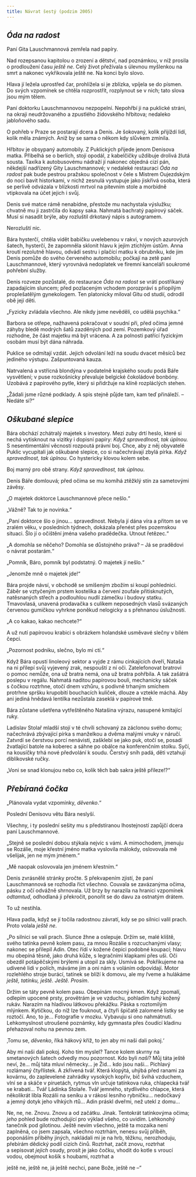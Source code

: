 ```yaml
---
title: Návrat šestý (podzim 2005)
---
```


## _Óda na radost_

Paní Gita Lauschmannová zemřela nad papíry.

Nad rozepsanou kapitolou o zrození a dětství, nad poznámkou, v níž prosila o prodloužení času _ještě ne_. Celý život přežívala s úlevnou myšlenkou na smrt a nakonec vykřikovala ještě ne. Na konci bylo slovo.

Hlava jí ležela uprostřed čar, prohlížela si je zblízka, vpíjela se do písmen. Do svých vzpomínek se chtěla rozprostřít, rozplynout se v nich; tato slova jsou mým tělem.

  

Paní doktorku Lauschmannovou nezpopelní. Nepohřbí ji na puklické stráni, na okraji neudržovaného a zpustlého židovského hřbitova; nedaleko jabloňového sadu.

O pohřeb v Praze se postarají dcera a Denis. Je šokovaný, kolik přijíždí lidí, kolik měla známých. Aniž by se sama o někom kdy slůvkem zmínila.

Hřbitov je obsypaný automobily. Z Puklických přijede jenom Denisova matka. Přibelhá se o berlích, stojí opodál, z kabelčičky uždibuje drolivá žlutá sousta. Taxíka k autobusovému nádraží jí nakonec objedná cizí pán, někdejší nadřízený Gity Lauschmannové; v nedaleké restauraci _Óda na radost_ pak bude pestrou pražskou společnost v čele s Mistrem Oujezdským do noci bavit historkami, v nichž zesnulá vystupuje jako jiskřivá osoba, která se perlivě odvázala v blízkosti mrtvol na pitevním stole a morbidně vtipkovala na účet jejich i svůj.

Denis své matce rámě nenabídne, přestože mu nachystala výslužku; chvatně mu ji zastrčila do kapsy saka. Nahmatá bachratý papírový sáček. Musí si nasadit brýle, aby rozluštil drkotavý nápis s autogramem.

Nerozluští nic.

  

Bára hysterčí, chtěla vidět babičku uvelebenou v rakvi, v nových azurových šatech, hysterčí, že zapomněla sklonit hlavu k jejím ztichlým ústům. Anna kroutí rezolutně hlavou, odvádí sestru i plačící matku k obrubníku, kde jim Denis pomůže do svého červeného automobilu; počkají na zetě paní Lauschmannové, který vyrovnává nedo­platek ve firemní kanceláři soukromé pohřební služby.

Denis rozveze pozůstalé, do restaurace _Óda na radost_ se vrátí postříkaný zapadajícím sluncem; před pozlaceným vchodem porozpráví s přiopilým proplešatělým gynekologem. Ten platonicky miloval Gitu od studií, odrodil obě její děti.

„Fyzicky zvládala všechno. Ale nikdy jsme nevěděli, co udělá psychika.“

  

Barbora se otřepe, nažhavená pokračovat v soudní při, před očima jemné záhyby bledě modrých šatů zazděných pod zemí. Pozemkový úřad rozhodne, že část majetku má být vrácena. A za polnosti patřící fyzickým osobám musí být dána náhrada.

Puklice se odmítají vzdát. Jejich odvolání leží na soudu dvacet měsíců bez jediného výstupu. Zašpuntovaná kauza.

Natrvalená a vstřícná blondýna v podatelně krajského soudu podá Báře vysvětlení; v puse rozkošnicky převaluje belgické čokoládové bonbóny. Uzobává z papírového pytle, který si přidržuje na klíně rozpláclých stehen.

„Žádali jsme různé podklady. A spis stejně půjde tam, kam teď přináleží. – Nedáte si?“

## _Oškubané slepice_

Bára obchází zchátralý majetek s investory. Mezi zuby drtí heslo, které si nechá vytisknout na vizitky i dopisní papíry: _Když spra­vedlnost, tak úplnou._ S nesentimentální věcností rozpoutá právní boj. Chce, aby z něj obyvatelé Puklic vycupitali jak oškubané slepice, co si načechrávají zbylá pírka. _Když spravedlnost, tak úplnou_. Co hystericky klovou kolem sebe.

Boj marný pro obě strany. _Když spravedlnost, tak úplnou_.

Denis Báře domlouvá; před očima se mu komíhá ztěžklý stín za sametovými závěsy.

„O majetek doktorce Lauschmannové přece nešlo.“

„Vážně? Tak to je novinka.“

„Paní doktorce šlo o jinou… spravedlnost. Nebyla jí dána víra a přitom se ve zralém věku, v posledních týdnech, dokázala přenést přes pozemskou situaci. Šlo jí o očištění jména vašeho pradědečka. Utnout řetězec.“

„A domohla se něčeho? Domohla se důstojného práva? – Já se pradědovi o návrat postarám.“

„Pomník, Báro, pomník byl podstatný. O majetek jí nešlo.“

„Jenomže mně o majetek jde!“

  

Bára projde návsí, v obchodě se smíšeným zbožím si koupí pohlednici. Záběr se vztyčeným prstem kostelíka a červení zoufale přitisknutých, natěsnaných střech a podlouhlou nudlí zámečku i budovy statku. Tmavovlasá, unavená prodavačka s culíkem neposedných vlasů svázaných červenou gumičkou vyhrkne poněkud nelogicky a s přehnanou úslužností.

„A co kakao, kakao nechcete?“

A už nutí papírovou krabici s obrázkem holandské usměvavé slečny v bílém čepci.

„Pozornost podniku, slečno, bylo mi ctí.“

Když Bára opustí linoleový sektor a vyjde z rámu cinkajících dveří, Nataša na ni přilepí svůj vyjevený zrak, nespouští z ní oči. Zatelefonovat bratrovi o pomoc nemůže, ona už bratra nemá, ona už bratra pohřbila. A tak zašátrá poslepu v regálu. Nahmatá naditou papírovou bouli, mechanicky sáček s čočkou roztrhne, otočí dnem vzhůru, s podivně trhaným smíchem protrhne spršku krupobití bouchacích kuliček, dlouze a vztekle máchá. Aby ani jediná hnědavá lentilka nezůstala zaseklá v papírové tmě.

  

Bára zůstane ušetřena vytřeštěného Natašina výrazu, nasupené kmitající ruky.

Ladislav Stolař mladší stojí v té chvíli schovaný za záclonou svého domu; načechrává zbývající pírka s manželkou a dvěma malými vnuky v náručí. Zatvrdí se čerstvou porcí nenávisti, zašklebí se jako puk, otočí se, posadí žvatlající batole na koberec a sáhne po obálce na konferenčním stolku. Syčí, na kousíčky trhá nové předvolání k soudu. Čerstvý sníh padá, děti vztahují diblíkovské ručky.

„Voni se snad klonujou nebo co, kolik těch bab sakra ještě přileze!?“

## _Přebíraná čočka_

„Plánovala vydat vzpomínky, _děvenko_.“

Poslední Denisovu větu Bára neslyší.

Všechny, i ty poslední sešity mu s předstíranou lhostejností zapůjčí dcera paní Lauschmannové.

„Stejně se poslední dobou stýkala nejvíc s vámi. A mimochodem, jmenuju se Rozálie, moje křestní jméno matka vyslovila málokdy, oslovovala mě všelijak, jen ne mým jménem.“

„Mě naopak oslovovala jen jménem křestním.“

  

Denis zvrásnělé stránky pročte. S překvapením zjistí, že paní Lauschmannová se rozhodla říct všechno. Couvala se zavázanýma očima, pásku z očí odvážně shrnovala. Už brzy by narazila na hranici vzpomínek _odtamtud_, odhodlaná ji překročit, ponořit se do davu za ostnatým drátem.

To už nestihla.

Hlava padla, když se jí točila radostnou závratí, kdy se po silnici valil prach. Proto volala _ještě ne_.

  

„Po silnici se valí prach. Slunce žhne a oslepuje. Držím se, malé klíště, svého tatínka pevně kolem pasu, za mnou Rozálie s rozcuchanými vlasy; nakonec se přilepil Adin. Otec řídí v kožené čepici podobné koupací; hlavu mu obepíná těsně, jako druhá kůže, s legračními klapkami přes uši. Oči obezdil potápěčskými brýlemi a utopil za skly. Usmívá se. Pokřikujeme na udivené lidi v polích, máváme jim a oni nám s voláním odpovídají. Motor rozlehlého stroje burácí, tatínek se blíží k domovu, ale my řveme a hulákáme _ještě, tatínku, ještě. Ještě. Prosím_.

Držím se táty pevně kolem pasu. Obepínám mocný kmen. Když zpomalí, odlepím upocené prsty, provětrám je ve vzduchu, pohladím tuhý kožený rukáv. Narazím na hladivou látkovou překážku. Páska s roztomilým mlýnkem. Kytičkou, do níž lze fouknout, a čtyři špičatě zalomené lístky se roztočí. Ano, to je… Fotografie v mozku. Vybavuju si ono nahmátnutí. Lehkomyslnost utroušené poznámky, kdy gymnasta přes čoudící kladinu přehazoval nohu na pevnou zem.

‚Tomu se, _děvenko_, říká hákový kříž, to jen aby mi naši dali pokoj.‘

Aby mi naši dali pokoj. Koho tím myslel? Tance kolem skvrny na smetanových šatech odvedly mou pozornost. Kdo byli _naši_? Můj táta ještě neví, že… můj táta mluví německy… je Žid… kdo jsou naši… Pichlavý rozlámaný čtyřlístek. A zkřivená tvář. Která klopýtá, uhýbá před ranami za kovárnu, do zaplevelené zahrádky vysokých kopřiv, bič švihá vzduchem, vlní se a skáče v piruetách, rytmus vln určuje tatínkova ruka, chlapecká tvář se krabatí… Tvář Ládínka Stolaře. Tvář jemného, stydlivého chlapce, která několikrát líbla Rozálii na seníku a v rákosí lesního rybníčku… nedočkavý a jemný dotyk jeho vlhkých rtů… Adin práskl dveřmi, než utekl z domu…

Ne, ne, ne. Znovu. Znovu a od začátku. Jinak. Tentokrát tatínkovýma očima; _jeho_ pohled bude rozhodující pro výklad všeho, co uvidím. Lehkonohý tanečník pod gilotinou. Ještě nevím všechno, ještě ta mozaika není zaplněná, co jsem zapsala, všechno roztrhám, nenesu svůj příběh, poponáším příběhy jiných, nakládali mi je na hrb, těžknu, nerozhoduju, přebírám dědický podíl cizích činů. Roztrhat, začít znovu, roztrhat a sepisovat _jejich_ osudy, prosít je jako čočku, vhodit do kotle s vroucí vodou, obejmout košík s houbami, roztrhat a

ještě ne, ještě ne, já ještě nechci, pane Bože, ještě ne –“
